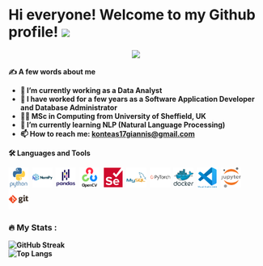 <h1>
  <b>Hi everyone! Welcome to my Github profile!<b>
  <img src=(https://tenor.com/el/view/mechanical-legs-researching-go-internet-robots-mechanical-leg-gif-5672384783506730125)/>
</h1>


<div id="header" align="center">
  <img src="https://media.giphy.com/media/dWesBcTLavkZuG35MI/giphy.gif" width="400](https://giphy.com/gifs/pudgypenguins-lie-dev-data-doesnt-LaVp0AyqR5bGsC5Cbm/fullscreen)"/>
</div>



✍️ A few words about me


- 🔭 I’m currently working as a Data Analyst
- 👷‍ I have worked for a few years as a Software Application Developer and Database Administrator
- 🧑‍💻 MSc in Computing from University of Sheffield, UK
- 🌱 I’m currently learning NLP (Natural Language Processing)
- 📫 How to reach me: konteas17giannis@gmail.com



🛠️ Languages and Tools


<div>  
  <img src="https://github.com/devicons/devicon/blob/master/icons/python/python-original-wordmark.svg" title="Python" alt="Python" width="40" height="40"/>&nbsp;
  <img src="https://github.com/devicons/devicon/blob/master/icons/numpy/numpy-original-wordmark.svg" title="numpy/numpy-original-wordmark"  alt="numpy/numpy-original-wordmark" width="40" height="40"/>&nbsp;
  <img src="https://github.com/devicons/devicon/blob/master/icons/pandas/pandas-original-wordmark.svg" title="Pandas" alt="Pandas" width="40" height="40"/>&nbsp;
  <img src="https://github.com/devicons/devicon/blob/master/icons/opencv/opencv-original-wordmark.svg" title="Opencv" alt="Opencv" width="40" height="40"/>&nbsp;  
  <img src="https://github.com/devicons/devicon/blob/master/icons/selenium/selenium-original.svg" title="Selenium" alt="Selenium" width="40" height="40"/>&nbsp;
  <img src="https://github.com/devicons/devicon/blob/master/icons/mysql/mysql-original-wordmark.svg" title="MySQL" alt="MySQL " width="40" height="40"/>&nbsp;
  <img src="https://github.com/devicons/devicon/blob/master/icons/pytorch/pytorch-original-wordmark.svg" title="Pytorch" alt="Pytorch" width="40" height="40"/>&nbsp;
  <img src="https://github.com/devicons/devicon/blob/master/icons/docker/docker-original-wordmark.svg"  title="Docker" alt="Docker" width="40" height="40"/>&nbsp;
  <img src="https://github.com/devicons/devicon/blob/master/icons/vscode/vscode-original-wordmark.svg" title="VScode" alt="Vscode" width="40" height="40"/>&nbsp;
  <img src="https://github.com/devicons/devicon/blob/master/icons/jupyter/jupyter-original-wordmark.svg" title="Jupyter" alt="Jupyter" width="40" height="40"/>&nbsp;
  <img src="https://github.com/devicons/devicon/blob/master/icons/git/git-original-wordmark.svg" title="git/git-original-wordmark" alt="git/git-original-wordmark" width="40" height="40"/>&nbsp;      
<div> 

  
### :fire: My Stats :  
  ![GitHub Streak](http://github-readme-streak-stats.herokuapp.com?user=johnnyk1090&theme=github-dark)  
  ![Top Langs](https://github-readme-stats.vercel.app/api/top-langs/?username=johnnyk1090&layout=compact&theme=vision-friendly-dark)                 
